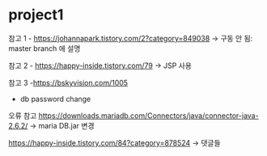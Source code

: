 # project1

참고 1 - https://johannapark.tistory.com/2?category=849038
-> 구동 안 됨: master branch 에 설명

참고 2 - https://happy-inside.tistory.com/79
-> JSP 사용

참고 3 -https://bskyvision.com/1005
 - db password change

오류 참고
https://downloads.mariadb.com/Connectors/java/connector-java-2.6.2/
-> maria DB.jar 변경

https://happy-inside.tistory.com/84?category=878524
-> 댓글들 
